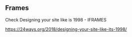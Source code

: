 ## Frames

Check Designing your site like is 1998 - IFRAMES

https://24ways.org/2018/designing-your-site-like-its-1998/